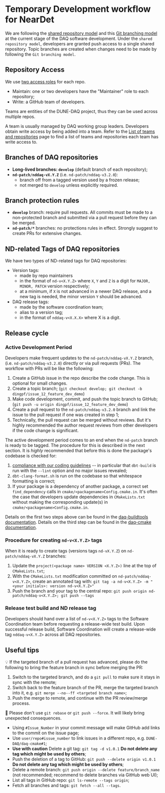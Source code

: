 # Temporary Development workflow for NearDet

We are following the [shared repository model](https://docs.github.com/en/github/collaborating-with-issues-and-pull-requests/about-collaborative-development-models) and this [Git branching model](https://nvie.com/posts/a-successful-git-branching-model/) at the current stage of the DAQ software development. Under the `shared repository model`, developers are granted push access to a single shared repository. Topic branches are created when changes need to be made by following the `Git branching model`.

## Repository Access

We use [two access roles](https://home.fnal.gov/~dingpf/repo_access_role.png) for each repo.

* Maintain: one or two developers have the "Maintainer" role to each repository;
* Write: a GitHub team of developers.

Teams are entities of the DUNE-DAQ project, thus they can be used across multiple repos.

A team is usually managed by DAQ working group leaders. Developers obtain write access by being added into a team. Refer to the [List of teams and repositories](team_repos.md) page to find a list of teams and repositories each team has write access to.


## Branches of DAQ repositories

* **Long-lived branches: `develop`** (default branch of each repository);
* **`nd-patch/nddaq-vX.Y.Z`** (i.e. `nd-patch/nddaq-v3.2.0`):
  * branch off from a tagged version used by a frozen release;
  * not merged to `develop` unless explicitly required.


## Branch protection rules

* **`develop`** branch: require pull requests. All commits must be made to a non-protected branch and submitted via a pull request before they can be merged.
* **`nd-patch/*`** branches: no protections rules in effect. Strongly suggest to create PRs for extensive changes.

## ND-related Tags of DAQ repositories

We have two types of ND-related tags for DAQ repositories:

* Version tags: 
    * made by repo maintainers
    * in the format of `nd-v<X.Y.Z>` where `X`, `Y` and `Z` is a digit for `MAJOR, MINOR, PATCH` version respectively;
    * at a minimum, if `X` is not advanced in a newer DAQ release, and a new tag is needed, the minor version `Y` should be advanced.
* DAQ release tags: 
    * made by the software coordination team;
    * alias to a version tag;
    * in the format of `nddaq-v<X.X.X>` where X is a digit.

## Release cycle 

### Active Development Period

Developers make frequent updates to the `nd-patch/nddaq-vX.Y.Z` branch, (i.e. `nd-patch/nddaq-v3.2.0`) directly or via pull requests (PRs). The workflow with PRs will be like the following:

1. Create a GitHub issue in the repo describe the code change. This is optional for small changes.
2. Create a topic branch; (`git checkout develop; git checkout -b dingpf/issue_12_feature_dev_demo`)
3. Make code development, commit, and push the topic branch to GitHub; (`git push -u origin dingpf/issue_12_feature_dev_demo`)
4. Create a pull request to the `nd-patch/nddaq-v3.2.0` branch and link the issue to the pull request if one was created in step 1;
5. Technically, the pull request can be merged without reviews. But it's highly recommended the author request reviews from other developers if the code change is significant.

The active development period comes to an end when the `nd-patch` branch is ready to be tagged. The procedure for this is described in the next section. It is _highly_ recommended that before this is done the package's codebase is checked for:

1. [compliance with our coding guidelines](https://dune-daq-sw.readthedocs.io/en/latest/packages/styleguide/) -- in particular that `dbt-build` is run with the `--lint` option and no major issues revealed;
2. `dbt-clang-format.sh` is run on the codebase so that whitespace formatting is correct;
3. If your package is a dependency of another package, a correct set `find_dependency` calls in `cmake/<packagename>Config.cmake.in`. It's often the case that developers update dependencies in `CMakeLists.txt` without making the corresponding update(s) in `cmake/<packagename>Config.cmake.in`.

Details on the first two steps above can be found in the [daq-buildtools documentation](https://dune-daq-sw.readthedocs.io/en/latest/packages/daq-buildtools/#useful-build-options). Details on the third step can be found in the [daq-cmake documentation](https://dune-daq-sw.readthedocs.io/en/latest/packages/daq-cmake/#installing-your-project-as-a-local-package).


### Procedure for creating `nd-v<X.Y.Z>` tags

When it is ready to create tags (versions tags `nd-vX.Y.Z`) on `nd-patch/nddaq-vX.Y.Z` branches:

1. Update the `project(<package name> VERSION <X.Y.Z>)` line at the top of `CMakeLists.txt`;
2. With the `CMakeLists.txt` modification committed on `nd-patch/nddaq-v<X.Y.Z>`, create an annotated tag with: `git tag -a nd-v<X.Y.Z> -m "<your initials>: version nd-v<X.Y.Z>"`
3. Push the branch and your tag to the central repo: `git push origin nd-patch/nddaq-v<X.Y.Z>; git push --tags`

### Release test build and ND release tag

Developers should hand over a list of `nd-v<X.Y.Z>` tags to the Software Coordination team before requesting a release-wide test build. Upon successful release build, Software Coordination will create a release-wide tag `nddaq-v<X.Y.Z>` across all DAQ repositories. 

## Useful tips


💡 If the targeted branch of a pull request has advanced, please do the following to bring the feature branch in sync before merging the PR:
1. Switch to the targeted branch, and do a `git pull` to make sure it stays in sync with the remote;
2. Switch back to the feature branch of the PR, merge the targeted branch into it, e.g. `git merge --no--ff <targeted branch name>`;
3. Push the merge to remote, and continue with the PR review/merge process.

:red_circle: Please don't use `git rebase` or `git push --force`. It will likely bring unexpected consequences.

* Using `#Issue_Number` in your commit message will make GitHub add links to the commit on the issue page;
* Use `user/repo#issue_number` to link issues in a different repo, e.g. `DUNE-DAQ/daq-cmake#1`;
* **Use with caution** Delete a git tag: `git tag -d v1.0.1` **Do not delete any tag which might be used by others**;
* Push the deletion of a tag to GitHub: `git push --delete origin v1.0.1` **Do not delete any tag which might be used by others**;
* Delete a remote branch: `git push origin --delete feature/branch_name` (not recommended; recommend to delete branches via GitHub web UI);
* List all tags in GitHub repo: `git ls-remote --tags origin`;
* Fetch all branches and tags: `git fetch --all --tags`.

<!---
## Screenshots of some examples

### Repository access

![repo-access](https://i.imgur.com/ddLJeif.png)

### Branch settings

![branch-settings](https://i.imgur.com/WbBJB86.png)

### Branch protection rules

![branch-protection-rules](https://i.imgur.com/NMp0vMU.png)

### Managing branches

![managing-branches](https://i.imgur.com/d25W5er.png)

### View Network Graph

![network-graph](https://i.imgur.com/ogmjKYr.png)
--->
